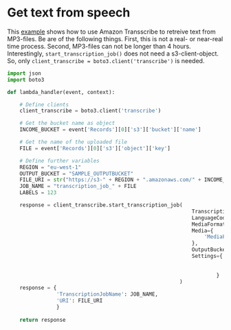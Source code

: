 # Get text from speech

This [example](https://github.com/Zirkonium88/AWS/blob/master/Lambda/TransScribeMP3/handler.py) shows how to use Amazon Transscribe to retreive text from MP3-files. Be are of the following things. First, this is not a real- or near-real time process. Second, MP3-files can not be longer than 4 hours. Interestingly, 
`start_transcription_job()` does not need a s3-client-object. So, only `client_transcribe = boto3.client('transcribe')`
is needed.

```python
import json
import boto3

def lambda_handler(event, context):

    # Define clients
    client_transcribe = boto3.client('transcribe')

    # Get the bucket name as object
    INCOME_BUCKET = event['Records'][0]['s3']['bucket']['name']

    # Get the name of the uploaded file
    FILE = event['Records'][0]['s3']['object']['key']

    # Define further variables
    REGION = "eu-west-1"
    OUTPUT_BUCKET = "SAMPLE_OUTPUTBUCKET"
    FILE_URI = str("https://s3-" + REGION + ".amazonaws.com/" + INCOME_BUCKET + "/" + FILE)
    JOB_NAME = "transcription_job_" + FILE
    LABELS = 123

    response = client_transcribe.start_transcription_job(
                                                            TranscriptionJobName = JOB_NAME,
                                                            LanguageCode = 'de-DE', # Change the langugae accordingly
                                                            MediaFormat = 'mp3',
                                                            Media={
                                                                'MediaFileUri': FILE_URI
                                                            },
                                                            OutputBucketName= OUTPUT_BUCKET,
                                                            Settings={
                                                                        'ShowSpeakerLabels': True,
                                                                        'MaxSpeakerLabels': LABELS,
                                                                    }
                                                        )
    response = {
                'TranscriptionJobName': JOB_NAME,
                'URI': FILE_URI   
                }
    
    return response
```
